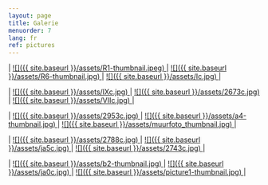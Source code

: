 ```yaml
---
layout: page
title: Galerie
menuorder: 7
lang: fr
ref: pictures
---
```

| <a href="/assets/R1.jpg"> ![]({{ site.baseurl }}/assets/R1-thumbnail.jpeg) </a> | <a href="/assets/R6.jpg"> ![]({{ site.baseurl }}/assets/R6-thumbnail.jpg) </a> | <a href="/assets/I.jpg">  ![]({{ site.baseurl }}/assets/Ic.jpg) </a> |

| <a href="/assets/IX.jpg"> ![]({{ site.baseurl }}/assets/IXc.jpg) </a> | <a href="/assets/2673.jpg"> ![]({{ site.baseurl }}/assets/2673c.jpg) </a> | <a href="/assets/VII.jpg">  ![]({{ site.baseurl }}/assets/VIIc.jpg) </a> |

| <a href="/assets/2953.jpg"> ![]({{ site.baseurl }}/assets/2953c.jpg) </a> | <a href="/assets/a4.jpg"> ![]({{ site.baseurl }}/assets/a4-thumbnail.jpg) </a> | <a href="/assets/muurfoto.jpg"> ![]({{ site.baseurl }}/assets/muurfoto_thumbnail.jpg) </a> |

|  <a href="/assets/2788.jpg">  ![]({{ site.baseurl }}/assets/2788c.jpg) </a> | <a href="/assets/ja5.jpg"> ![]({{ site.baseurl }}/assets/ja5c.jpg) </a> | <a href="/assets/2743.jpg">![]({{ site.baseurl }}/assets/2743c.jpg) </a> |

|   <a href="/assets/b2.jpg">  ![]({{ site.baseurl }}/assets/b2-thumbnail.jpg) </a> | <a href="/assets/ja0.jpg">  ![]({{ site.baseurl }}/assets/ja0c.jpg) </a> | <a href="/assets/picture1.jpg">![]({{ site.baseurl }}/assets/picture1-thumbnail.jpg) </a> |



